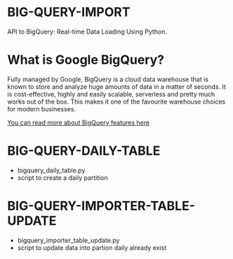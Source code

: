 # BIG-QUERY-IMPORT
API to BigQuery: Real-time Data Loading Using Python.

# What is Google BigQuery?
Fully managed by Google, BigQuery is a cloud data warehouse that is known to store and analyze huge amounts of data in a matter of seconds.
It is cost-effective, highly and easily scalable, serverless and pretty much works out of the box. This makes it one of the favourite warehouse choices for modern businesses.

[You can read more about BigQuery features here](https://cloud.google.com/bigquery)

# BIG-QUERY-DAILY-TABLE
* bigquery_daily_table.py
* script to create a daily partition

# BIG-QUERY-IMPORTER-TABLE-UPDATE
* bigquery_importer_table_update.py
* script to update data into partion daily already exist 
